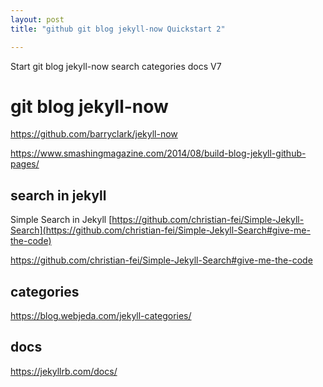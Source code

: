 ```yaml
---
layout: post 
title: "github git blog jekyll-now Quickstart 2"

---
```


Start git blog jekyll-now  search  categories docs V7

# git blog jekyll-now

<https://github.com/barryclark/jekyll-now>

<https://www.smashingmagazine.com/2014/08/build-blog-jekyll-github-pages/>


## search in jekyll

Simple Search in Jekyll [https://github.com/christian-fei/Simple-Jekyll-Search](https://github.com/christian-fei/Simple-Jekyll-Search#give-me-the-code)

<https://github.com/christian-fei/Simple-Jekyll-Search#give-me-the-code>

## categories 

<https://blog.webjeda.com/jekyll-categories/>

## docs

<https://jekyllrb.com/docs/>

